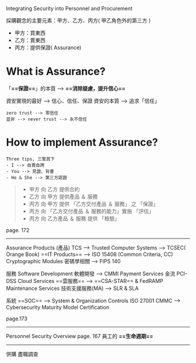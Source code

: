 Integrating Security into Personnel and Procurement

採購觀念的主要元素：甲方、乙方、丙方( 甲乙角色外的第三方 )
- 甲方：買東西
- 乙方：賣東西
- 丙方：提供保證( Assurance)

# What is Assurance?

「**==保證==**」的本質 --> **==消除疑慮，提升信心==**

資安實現的最好 --> 信心、信任、保證
資安的本質 --> 追求「信任」

```題外話
zero trust --> 零信任
並非 --> never trust --> 永不信任
```

# How to implement Assurance?
```tree
Three tips, 三管其下
- I --> 自賣自誇
- You --> 見證、背書
- He & She --> 第三方認證
```

>- 甲方 向 乙方 提供合約
>- 乙方 向 甲方 提供產品 ＆ 服務
>- 丙方 向 甲方 提供 「乙方交付產品 ＆ 服務」 之 「保證」
>- 丙方 向 「乙方交付產品 ＆ 服務的能力」實施 「評估」
>- 丙方 向 乙方產品 ＆ 服務 提供 「檢驗」

page. 172





---

Assurance
Products (產品)
TCS --> Trusted Computer Systems --> TCSEC( Orange Book)
==IT Products== --> ISO 15408 (Common Criteria, CC)
Cryptographic Modules 密碼學相關 --> FIPS 140

服務
Software Development 軟體開發 --> CMMI
Payment Services 金流 PCI-DSS
Cloud Services ==雲服務== --> ==CSA-STAR== & FedRAMP
Maintenance Services 技術支援服務(MA) --> SLR & SLA

系統
==SOC== --> System & Organization Controls
ISO 27001
CMMC --> Cybersecurity Maturity Model Certification

page.173

---

Personnel Security Overview
page. 167
員工的 **==生命週期==**

---

併購
盡職調查